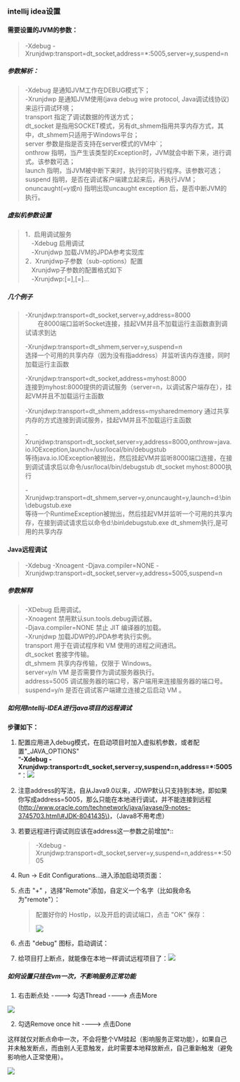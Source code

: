 ### intellij idea设置

#### 需要设置的JVM的参数：

> -Xdebug -Xrunjdwp:transport=dt\_socket,address=\*:5005,server=y,suspend=n

##### 参数解析：

> -Xdebug 是通知JVM工作在DEBUG模式下；  
> -Xrunjdwp 是通知JVM使用\(java debug wire protocol, Java调试线协议\)来运行调试环境；  
> transport 指定了调试数据的传送方式；  
> dt\_socket 是指用SOCKET模式，另有dt\_shmem指用共享内存方式，其中，dt\_shmem只适用于Windows平台；  
> server 参数是指是否支持在server模式的VM中\`；  
> onthrow 指明，当产生该类型的Exception时，JVM就会中断下来，进行调式。该参数可选；  
> launch 指明，当JVM被中断下来时，执行的可执行程序。该参数可选；  
> suspend 指明，是否在调试客户端建立起来后，再执行JVM；  
> onuncaught\(=y或n\) 指明出现uncaught exception 后，是否中断JVM的执行。

##### 虚拟机参数设置

> 1．启用调试服务  
> 　-Xdebug 启用调试  
> 　-Xrunjdwp 加载JVM的JPDA参考实现库  
> 2．Xrunjdwp子参数（sub-options）配置  
> 　Xrunjdwp子参数的配置格式如下  
> 　-Xrunjdwp:\[=\],\[=\]…

##### 几个例子

> -Xrunjdwp:transport=dt\_socket,server=y,address=8000  
> 　　在8000端口监听Socket连接，挂起VM并且不加载运行主函数直到调试请求到达
>
> -Xrunjdwp:transport=dt\_shmem,server=y,suspend=n  
> 选择一个可用的共享内存（因为没有指address）并监听该内存连接，同时加载运行主函数
>
> -Xrunjdwp:transport=dt\_socket,address=myhost:8000  
> 连接到myhost:8000提供的调试服务（server=n，以调试客户端存在），挂起VM并且不加载运行主函数
>
> -Xrunjdwp:transport=dt\_shmem,address=mysharedmemory 通过共享内存的方式连接到调试服务，挂起VM并且不加载运行主函数
>
> -Xrunjdwp:transport=dt\_socket,server=y,address=8000,onthrow=java.io.IOException,launch=/usr/local/bin/debugstub  
> 等待java.io.IOException被抛出，然后挂起VM并监听8000端口连接，在接到调试请求后以命令/usr/local/bin/debugstub dt\_socket myhost:8000执行
>
> -Xrunjdwp:transport=dt\_shmem,server=y,onuncaught=y,launch=d:\bin\debugstub.exe  
> 等待一个RuntimeException被抛出，然后挂起VM并监听一个可用的共享内存，在接到调试请求后以命令d:\bin\debugstub.exe dt\_shmem执行,是可用的共享内存

#### Java远程调试

> -Xdebug -Xnoagent -Djava.compiler=NONE -Xrunjdwp:transport=dt\_socket,server=y,address=5005,suspend=n

##### 参数解释

> -XDebug 启用调试。  
> -Xnoagent 禁用默认sun.tools.debug调试器。  
> -Djava.compiler=NONE 禁止 JIT 编译器的加载。  
> -Xrunjdwp 加载JDWP的JPDA参考执行实例。  
> transport 用于在调试程序和 VM 使用的进程之间通讯。  
> dt\_socket 套接字传输。  
> dt\_shmem 共享内存传输，仅限于 Windows。  
> server=y/n VM 是否需要作为调试服务器执行。  
> address=5005 调试服务器的端口号，客户端用来连接服务器的端口号。  
> suspend=y/n 是否在调试客户端建立连接之后启动 VM 。

##### 如何用Intellij-IDEA进行java项目的远程调试

**步骤如下：**

1. 配置应用进入debug模式，在启动项目时加入虚拟机参数，或者配置"\_JAVA\_OPTIONS"  
   “**-Xdebug -Xrunjdwp:transport=dt\_socket,server=y,suspend=n,address=\*:5005**”：![](/assets/import1.png)

2. 注意address的写法，自从Java9.0以来，JDWP默认只支持到本地，即如果你写成address=5005，那么只能在本地进行调试，并不能连接到远程\([http://www.oracle.com/technetwork/java/javase/9-notes-3745703.html\#JDK-8041435\)](http://www.oracle.com/technetwork/java/javase/9-notes-3745703.html#JDK-8041435%29。)，（Java8不用考虑）

3. 若要远程进行调试则应该在address这一参数之前增加\*::

   > -Xdebug -Xrunjdwp:transport=dt\_socket,server=y,suspend=n,address=\*:5005

4. Run -&gt; Edit Configurations...进入添加启动项页面：

5. 点击 "+" ，选择"Remote"添加，自定义一个名字（比如我命名为"remote"）：

   > 配置好你的 HostIp，以及开启的调试端口，点击 "OK" 保存：
   >
   > ![](/assets/import2.png)

6. 点击 "debug" 图标，启动调试：

7. 给项目打上断点，就能像在本地一样调试远程项目了：![](/assets/import3.png)

##### 如何设置只挂在vm一次，不影响服务正常功能

1. 右击断点处 ----&gt; 勾选Thread   ----&gt; 点击More

![](/assets/import.png)

2. 勾选Remove once hit ----&gt; 点击Done

这样就仅对断点命中一次，不会将整个VM挂起（影响服务正常功能），如果自己并未触发断点，而由别人无意触发，此时需要本地释放断点，自己重新触发（避免影响他人正常使用）。

![](/assets/import4.png)


